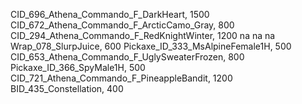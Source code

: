 CID_696_Athena_Commando_F_DarkHeart, 1500
CID_672_Athena_Commando_F_ArcticCamo_Gray, 800
CID_294_Athena_Commando_F_RedKnightWinter, 1200
na
na
na
Wrap_078_SlurpJuice, 600
Pickaxe_ID_333_MsAlpineFemale1H, 500
CID_653_Athena_Commando_F_UglySweaterFrozen, 800
Pickaxe_ID_366_SpyMale1H, 500
CID_721_Athena_Commando_F_PineappleBandit, 1200
BID_435_Constellation, 400
